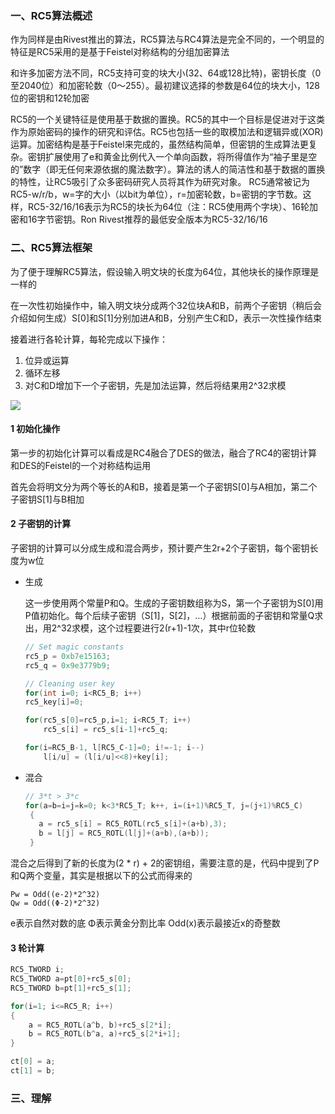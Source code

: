 ### 一、RC5算法概述
作为同样是由Rivest推出的算法，RC5算法与RC4算法是完全不同的，一个明显的特征是RC5采用的是基于Feistel对称结构的分组加密算法

和许多加密方法不同，RC5支持可变的块大小(32、64或128比特)，密钥长度（0至2040位）和加密轮数（0～255）。最初建议选择的参数是64位的块大小，128位的密钥和12轮加密

RC5的一个关键特征是使用基于数据的置换。RC5的其中一个目标是促进对于这类作为原始密码的操作的研究和评估。RC5也包括一些的取模加法和逻辑异或(XOR)运算。加密结构是基于Feistel来完成的，虽然结构简单，但密钥的生成算法更复杂。密钥扩展使用了e和黄金比例代入一个单向函数，将所得值作为“袖子里是空的”数字（即无任何来源依据的魔法数字）。算法的诱人的简洁性和基于数据的置换的特性，让RC5吸引了众多密码研究人员将其作为研究对象。 RC5通常被记为RC5-w/r/b，w=字的大小（以bit为单位），r=加密轮数，b=密钥的字节数。这样，RC5-32/16/16表示为RC5的块长为64位（注：RC5使用两个字块）、16轮加密和16字节密钥。Ron Rivest推荐的最低安全版本为RC5-32/16/16

### 二、RC5算法框架

为了便于理解RC5算法，假设输入明文块的长度为64位，其他块长的操作原理是一样的

在一次性初始操作中，输入明文块分成两个32位块A和B，前两个子密钥（稍后会介绍如何生成）S[0]和S[1]分别加进A和B，分别产生C和D，表示一次性操作结束

接着进行各轮计算，每轮完成以下操作：
1. 位异或运算
2. 循环左移
3. 对C和D增加下一个子密钥，先是加法运算，然后将结果用2^32求模

![](https://img-blog.csdnimg.cn/7b5f352052a04136a9c9f4043357bd12.png)

#### 1 初始化操作
第一步的初始化计算可以看成是RC4融合了DES的做法，融合了RC4的密钥计算和DES的Feistel的一个对称结构运用

首先会将明文分为两个等长的A和B，接着是第一个子密钥S[0]与A相加，第二个子密钥S[1]与B相加

#### 2 子密钥的计算
子密钥的计算可以分成生成和混合两步，预计要产生2r+2个子密钥，每个密钥长度为w位
- 生成

    这一步使用两个常量P和Q。生成的子密钥数组称为S，第一个子密钥为S[0]用P值初始化。每个后续子密钥（S[1]，S[2]，…）根据前面的子密钥和常量Q求出，用2^32求模，这个过程要进行2(r+1)-1次，其中r位轮数

    ```c
    // Set magic constants
    rc5_p = 0xb7e15163;
    rc5_q = 0x9e3779b9;

    // Cleaning user key
    for(int i=0; i<RC5_B; i++)
    rc5_key[i]=0;

    for(rc5_s[0]=rc5_p,i=1; i<RC5_T; i++) 
        rc5_s[i] = rc5_s[i-1]+rc5_q;

    for(i=RC5_B-1, l[RC5_C-1]=0; i!=-1; i--)
        l[i/u] = (l[i/u]<<8)+key[i];
    ```

- 混合

    ```c
    // 3*t > 3*c
   for(a=b=i=j=k=0; k<3*RC5_T; k++, i=(i+1)%RC5_T, j=(j+1)%RC5_C)   
     { 
       a = rc5_s[i] = RC5_ROTL(rc5_s[i]+(a+b),3);  
       b = l[j] = RC5_ROTL(l[j]+(a+b),(a+b)); 
     } 
    ```

混合之后得到了新的长度为(2 * r) + 2的密钥组，需要注意的是，代码中提到了P和Q两个变量，其实是根据以下的公式而得来的
```
Pw = Odd((e-2)*2^32)
Qw = Odd((Φ-2)*2^32)
```
e表示自然对数的底
Φ表示黄金分割比率
Odd(x)表示最接近x的奇整数
#### 3 轮计算
```c
RC5_TWORD i; 
RC5_TWORD a=pt[0]+rc5_s[0];
RC5_TWORD b=pt[1]+rc5_s[1];

for(i=1; i<=RC5_R; i++)
{ 
    a = RC5_ROTL(a^b, b)+rc5_s[2*i]; 
    b = RC5_ROTL(b^a, a)+rc5_s[2*i+1]; 
}

ct[0] = a; 
ct[1] = b; 
```
### 三、理解